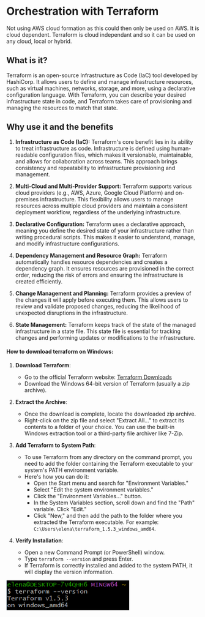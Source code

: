 # Orchestration with Terraform

Not using AWS cloud formation as this could then only be used on AWS. It is cloud dependent. Terraform is cloud independant and so it can be used on any cloud, local or hybrid. 

## What is it?

Terraform is an open-source Infrastructure as Code (IaC) tool developed by HashiCorp. It allows users to define and manage infrastructure resources, such as virtual machines, networks, storage, and more, using a declarative configuration language. With Terraform, you can describe your desired infrastructure state in code, and Terraform takes care of provisioning and managing the resources to match that state.

## Why use it and the benefits

1. **Infrastructure as Code (IaC):**
   Terraform's core benefit lies in its ability to treat infrastructure as code. Infrastructure is defined using human-readable configuration files, which makes it versionable, maintainable, and allows for collaboration across teams. This approach brings consistency and repeatability to infrastructure provisioning and management.

2. **Multi-Cloud and Multi-Provider Support:**
   Terraform supports various cloud providers (e.g., AWS, Azure, Google Cloud Platform) and on-premises infrastructure. This flexibility allows users to manage resources across multiple cloud providers and maintain a consistent deployment workflow, regardless of the underlying infrastructure.

3. **Declarative Configuration:**
   Terraform uses a declarative approach, meaning you define the desired state of your infrastructure rather than writing procedural scripts. This makes it easier to understand, manage, and modify infrastructure configurations.

4. **Dependency Management and Resource Graph:**
   Terraform automatically handles resource dependencies and creates a dependency graph. It ensures resources are provisioned in the correct order, reducing the risk of errors and ensuring the infrastructure is created efficiently.

5. **Change Management and Planning:**
   Terraform provides a preview of the changes it will apply before executing them. This allows users to review and validate proposed changes, reducing the likelihood of unexpected disruptions in the infrastructure.

6. **State Management:**
   Terraform keeps track of the state of the managed infrastructure in a state file. This state file is essential for tracking changes and performing updates or modifications to the infrastructure.


#### How to download terraform on Windows:

1. **Download Terraform**:
   - Go to the official Terraform website: [Terraform Downloads](https://www.terraform.io/downloads.html)
   - Download the Windows 64-bit version of Terraform (usually a zip archive).

2. **Extract the Archive**:
   - Once the download is complete, locate the downloaded zip archive.
   - Right-click on the zip file and select "Extract All..." to extract its contents to a folder of your choice. You can use the built-in Windows extraction tool or a third-party file archiver like 7-Zip.

3. **Add Terraform to System Path**:
   - To use Terraform from any directory on the command prompt, you need to add the folder containing the Terraform executable to your system's PATH environment variable.
   - Here's how you can do it:
     - Open the Start menu and search for "Environment Variables."
     - Select "Edit the system environment variables."
     - Click the "Environment Variables..." button.
     - In the System Variables section, scroll down and find the "Path" variable. Click "Edit."
     - Click "New," and then add the path to the folder where you extracted the Terraform executable. For example: `C:\Users\elena\terraform_1.5.3_windows_amd64`.

4. **Verify Installation**:
   - Open a new Command Prompt (or PowerShell) window.
   - Type `terraform --version` and press Enter.
   - If Terraform is correctly installed and added to the system PATH, it will display the version information.

![Alt text](imgs/terraform-downloaded.png)

